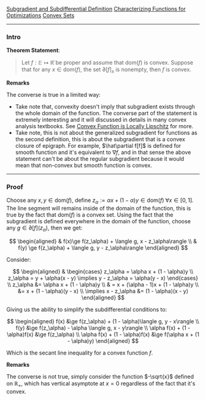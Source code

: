 [Subgradient and Subdifferential Definition](Subgradient%20and%20Subdifferential%20Definition.md)
[Characterizing Functions for Optimizations](../Background/Characterizing%20Functions%20for%20Optimizations.md)
[Convex Sets](../Background/Convex%20Sets.md)

---
### **Intro**

**Theorem Statement**: 

> Let $f:\mathbb E \mapsto \mathbb{\bar{R}}$ be proper and assume that $\text{dom}(f)$ is convex. Suppose that for any $x\in \text{dom}(f)$, the set $\partial [f]_x$ is nonempty, then $f$ is convex. 


**Remarks**

The converse is true in a limited way: 

* Take note that, convexity doesn't imply that subgradient exists through the whole domain of the function. The converse part of the statement is extremely interesting and it will discussed in details in many convex analysis textbooks. See [Convex Function is Locally Lipschitz](Convex%20Function%20is%20Locally%20Lipschitz.md) for more. 
* Take note, this is not about the generalized subgradient for functions as the second definition, this is about the subgradient that is a convex closure of epigraph. For example, $\hat\partial f[f]$ is defined for smooth function and it's equivalent to $\nabla f$, and in that sense the above statement can't be about the regular subgradient because it would mean that non-convex but smooth function is convex. 


---
### **Proof**

Choose any $x, y\in \text{dom}(f)$, define $z_\alpha:= \alpha x + (1 - \alpha)y\in \text{dom}(f) \;\forall x \in [0, 1]$. The line segment will remains inside of the domain of the function, this is true by the fact that $\text{dom}(f)$ is a convex set. Using the fact that the subgradient is defined everywhere in the domain of the function, choose any $g\in \partial [f](z_\alpha)$, then we get: 

$$
\begin{aligned}
    & f(x)\ge f(z_\alpha) + \langle g, x - z_\alpha\rangle
    \\
    & f(y) \ge f(z_\alpha) + \langle g, y - z_\alpha\rangle
\end{aligned}
$$

Consider: 

$$
\begin{aligned}
    & \begin{cases}
        z_\alpha = \alpha x + (1 - \alpha)y
        \\
        z_\alpha = y + \alpha(x - y) \implies y - z_\alpha = \alpha(y - x)
    \end{cases}
    \\
    z_\alpha &= \alpha x + (1 - \alpha)y
    \\
    & = x + (\alpha - 1)x + (1 - \alpha)y
    \\
    &= x + (1 - \alpha)(y - x)
    \\
    \implies 
    x - z_\alpha &= (1 - \alpha)(x - y)
\end{aligned}
$$

Giving us the ability to simplify the subdifferential conditions to: 

$$
\begin{aligned}
    f(x) &\ge f(z_\alpha) + (1 - \alpha)\langle g, y - x\rangle
    \\
    f(y) &\ge f(z_\alpha) - \alpha \langle g, x - y\rangle
    \\
    \alpha f(x) + (1 - \alpha)f(x) &\ge f(z_\alpha)
    \\
    \alpha f(x) + (1 - \alpha)f(x) &\ge f(\alpha x + (1 - \alpha)y)
\end{aligned}
$$

Which is the secant line inequality for a convex function $f$. 


**Remarks**

The converse is not true, simply consider the function $-\sqrt{x}$ defined on $\mathbb R_+$, which has vertical asymptote at $x = 0$ regardless of the fact that it's convex. 
